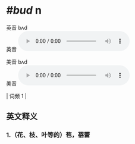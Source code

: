 # ***\#bud*** n
英音 bʌd  
英音
<audio src="./media/bud1.aac" controls="controls"></audio>

美音 bʌd  
美音
<audio src="./media/bud2.aac" controls="controls"></audio>



| 词频 1 |  

英文释义
---
### 1.**（花、枝、叶等的）苞，蓓蕾**  


